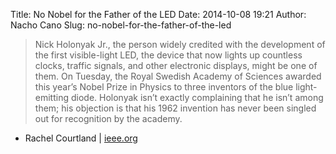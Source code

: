 Title: No Nobel for the Father of the LED
Date: 2014-10-08 19:21
Author: Nacho Cano
Slug: no-nobel-for-the-father-of-the-led

> Nick Holonyak Jr., the person widely credited with the development of
> the first visible-light LED, the device that now lights up countless
> clocks, traffic signals, and other electronic displays, might be one
> of them. On Tuesday, the Royal Swedish Academy of Sciences awarded
> this year’s Nobel Prize in Physics to three inventors of the blue
> light-emitting diode. Holonyak isn’t exactly complaining that he isn’t
> among them; his objection is that his 1962 invention has never been
> singled out for recognition by the academy.

- Rachel Courtland | [ieee.org][]

  [ieee.org]: http://spectrum.ieee.org/tech-talk/semiconductors/devices/no-nobel-for-the-father-of-the-led
    "No Nobel for the Father of the LED"

